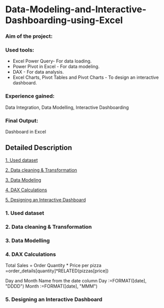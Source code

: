 # Data-Modeling-and-Interactive-Dashboarding-using-Excel
### Aim of the project:

### Used tools:
- Excel Power Query- For data loading.
- Power Pivot in Excel - For data modeling.
- DAX - For data analysis.
- Excel Charts, Pivot Tables and Pivot Charts - To design an interactive dashboard.

### Experience gained:
Data Integration, Data Modelling, Interactive Dashboarding

### Final Output:
Dashboard in Excel
## Detailed Description
[1. Used dataset](#1-used-dataset-1)

[2. Data cleaning & Transformation ](#2-data-cleaning-&-transformation-1)

[3. Data Modeling](#3-data-modeling-1)

[4. DAX Calculations](#4-dax-calculations-1)

[5. Designing an Interactive Dashboard](https://github.com/shakhscode/Data-Modeling-and-Interactive-Dashboarding-using-Excel/blob/main/README.md#5-designing-an-interactive-dashboard)

### 1. Used dataset
### 2. Data cleaning & Transformation
### 3. Data Modelling
### 4. DAX Calculations
Total Sales = Order Quantity * Price per pizza
=order_details[quantity]*RELATED(pizzas[price])

Day and Month Name from the date column
Day :=FORMAT([date], "DDDD")
Month :=FORMAT([date], "MMM")


### 5. Designing an Interactive Dashboard
